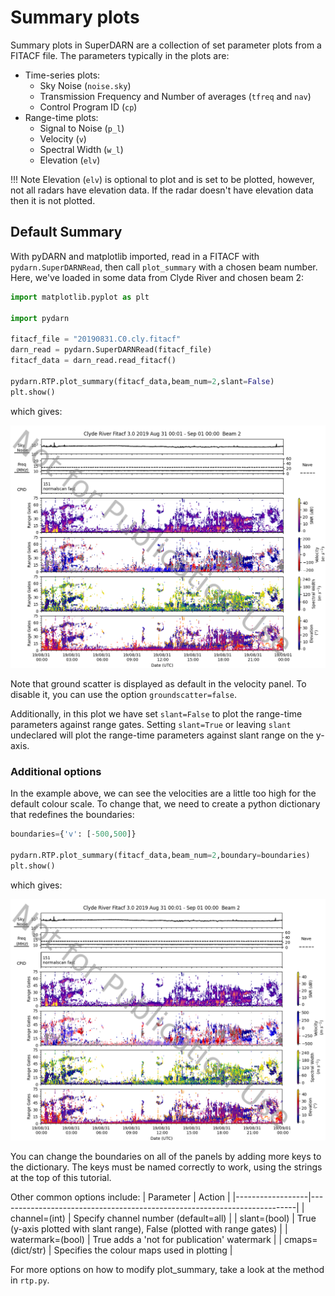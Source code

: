 <!--Copyright (C) SuerDARN Canada, University of Saskatchewan 
Author(s): Marina Schmidt 
Modifications:
2020-12-01 Carley Martin updated documentation

Disclaimer:
pyDARN is under the LGPL v3 license found in the root directory LICENSE.md 
Everyone is permitted to copy and distribute verbatim copies of this license 
document, but changing it is not allowed.

This version of the GNU Lesser General Public License incorporates the terms
and conditions of version 3 of the GNU General Public License, supplemented by
the additional permissions listed below.
-->


# Summary plots 

Summary plots in SuperDARN are a collection of set parameter plots from a FITACF file. The parameters typically in the plots are:

* Time-series plots:
	* Sky Noise (`noise.sky`)
	* Transmission Frequency and Number of averages (`tfreq` and `nav`)
	* Control Program ID (`cp`)
* Range-time plots:
	* Signal to Noise (`p_l`)
	* Velocity (`v`)
	* Spectral Width (`w_l`)
	* Elevation (`elv`)

!!! Note
    Elevation (`elv`) is optional to plot and is set to be plotted, however, not all radars have elevation data. 
    If the radar doesn't have elevation data then it is not plotted.

## Default Summary
With pyDARN and matplotlib imported, read in a FITACF with `pydarn.SuperDARNRead`, then call `plot_summary` with a chosen beam number. Here, we've loaded in some data from Clyde River and chosen beam 2:
```python
import matplotlib.pyplot as plt

import pydarn

fitacf_file = "20190831.C0.cly.fitacf"
darn_read = pydarn.SuperDARNRead(fitacf_file)
fitacf_data = darn_read.read_fitacf()

pydarn.RTP.plot_summary(fitacf_data,beam_num=2,slant=False)
plt.show()
```
which gives:

![](../imgs/summary_clyb2.png)

Note that ground scatter is displayed as default in the velocity panel. To disable it, you can use the option `groundscatter=false`.

Additionally, in this plot we have set `slant=False` to plot the range-time parameters against range gates. Setting `slant=True` or leaving `slant` undeclared will plot the range-time parameters against slant range on the y-axis. 

### Additional options
In the example above, we can see the velocities are a little too high for the default colour scale. To change that, we need to create a python dictionary that redefines the boundaries:

```python
boundaries={'v': [-500,500]}

pydarn.RTP.plot_summary(fitacf_data,beam_num=2,boundary=boundaries)
plt.show()

```
which gives:

![](../imgs/summary_clyb2_boundaries.png)

You can change the boundaries on all of the panels by adding more keys to the dictionary. The keys must be named correctly to work, using the strings at the top of this tutorial.

Other common options include:
| Parameter        | Action                                                                   |
|------------------|--------------------------------------------------------------------------|
| channel=(int)    | Specify channel number (default=all)                                     |
| slant=(bool)     | True (y-axis plotted with slant range), False (plotted with range gates) |
| watermark=(bool) | True adds a 'not for publication' watermark                              |
| cmaps=(dict/str) | Specifies the colour maps used in plotting                               | 

For more options on how to modify plot_summary, take a look at the method in `rtp.py`.
